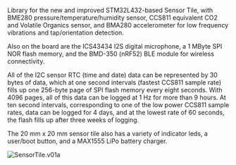 Library for the new and improved STM32L432-based Sensor Tile, with BME280 pressure/temperature/humidity sensor, CCS811 equivalent CO2 and Volatile Organics sensor, and BMA280 accelerometer for low frequency vibrations and tap/orientation detection.

Also on the board are the ICS43434 I2S digital microphone, a 1 MByte SPI NOR flash memory, and the BMD-350 (nRF52) BLE module for wireless connectivity.

All of the I2C sensor RTC (time and date) data can be represented by 30 bytes of data, which at one second intervals (fastest CCS811 sample rate) fills up one 256-byte page of SPI flash memory every eight seconds. With 4096 pages, all of this data can be logged at 1 Hz for more than 9 hours. At ten second intervals, corresponding to one of the low power CCS811 sample rates, data can be logged for 4 days, and at the lowest rate of 60 seconds, the flash fills up after three weeks of logging.

The 20 mm x 20 mm sensor tile also has a variety of indicator leds, a user/boot button, and a MAX1555 LiPo battery charger.

![SensorTile.v01a](https://user-images.githubusercontent.com/6698410/27265138-e64e11ba-5444-11e7-8ddc-caf0cc17e75c.jpg)
